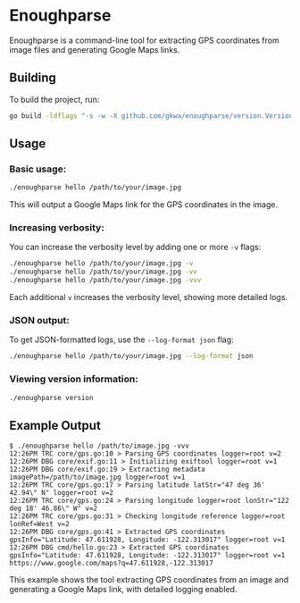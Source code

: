 # Enoughparse

Enoughparse is a command-line tool for extracting GPS coordinates from image files and generating Google Maps links.

## Building

To build the project, run:

```bash
go build -ldflags "-s -w -X github.com/gkwa/enoughparse/version.Version=$(git describe --tags --always --dirty) -X 'github.com/gkwa/enoughparse/version.Date=$(date -u +"%Y-%m-%dT%H:%M:%SZ")' -X 'github.com/gkwa/enoughparse/version.GoVersion=$(go version)' -X github.com/gkwa/enoughparse/version.ShortGitSHA=$(git rev-parse --short HEAD) -X github.com/gkwa/enoughparse/version.FullGitSHA=$(git rev-parse HEAD)" -o enoughparse
```

## Usage

### Basic usage:

```bash
./enoughparse hello /path/to/your/image.jpg
```

This will output a Google Maps link for the GPS coordinates in the image.

### Increasing verbosity:

You can increase the verbosity level by adding one or more `-v` flags:

```bash
./enoughparse hello /path/to/your/image.jpg -v
./enoughparse hello /path/to/your/image.jpg -vv
./enoughparse hello /path/to/your/image.jpg -vvv
```

Each additional `v` increases the verbosity level, showing more detailed logs.

### JSON output:

To get JSON-formatted logs, use the `--log-format json` flag:

```bash
./enoughparse hello /path/to/your/image.jpg --log-format json
```

### Viewing version information:

```bash
./enoughparse version
```

## Example Output

```
$ ./enoughparse hello /path/to/image.jpg -vvv
12:26PM TRC core/gps.go:10 > Parsing GPS coordinates logger=root v=2
12:26PM DBG core/exif.go:11 > Initializing exiftool logger=root v=1
12:26PM DBG core/exif.go:19 > Extracting metadata imagePath=/path/to/image.jpg logger=root v=1
12:26PM TRC core/gps.go:17 > Parsing latitude latStr="47 deg 36' 42.94\" N" logger=root v=2
12:26PM TRC core/gps.go:24 > Parsing longitude logger=root lonStr="122 deg 18' 46.86\" W" v=2
12:26PM TRC core/gps.go:31 > Checking longitude reference logger=root lonRef=West v=2
12:26PM DBG core/gps.go:41 > Extracted GPS coordinates gpsInfo="Latitude: 47.611928, Longitude: -122.313017" logger=root v=1
12:26PM DBG cmd/hello.go:23 > Extracted GPS coordinates gpsInfo="Latitude: 47.611928, Longitude: -122.313017" logger=root v=1
https://www.google.com/maps?q=47.611928,-122.313017
```

This example shows the tool extracting GPS coordinates from an image and generating a Google Maps link, with detailed logging enabled.
```
